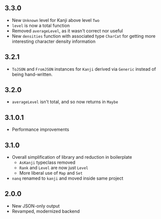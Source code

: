 ## 3.3.0

- New `Unknown` level for Kanji above level `Two`
- `level` is now a total function
- Removed `averageLevel`, as it wasn't correct nor useful
- New `densities` function with associated type `CharCat` for getting more
  interesting character density information

## 3.2.1

- `ToJSON` and `FromJSON` instances for `Kanji` derived via `Generic`
  instead of being hand-written.

## 3.2.0

- `averageLevel` isn't total, and so now returns in `Maybe`

## 3.1.0.1

- Performance improvements

## 3.1.0

- Overall simplification of library and reduction in boilerplate
  - `AsKanji` typeclass removed
  - `Rank` and `Level` are now just `Level`
  - More liberal use of `Map` and `Set`
- `nanq` renamed to `kanji` and moved inside same project

## 2.0.0

- New JSON-only output
- Revamped, modernized backend
